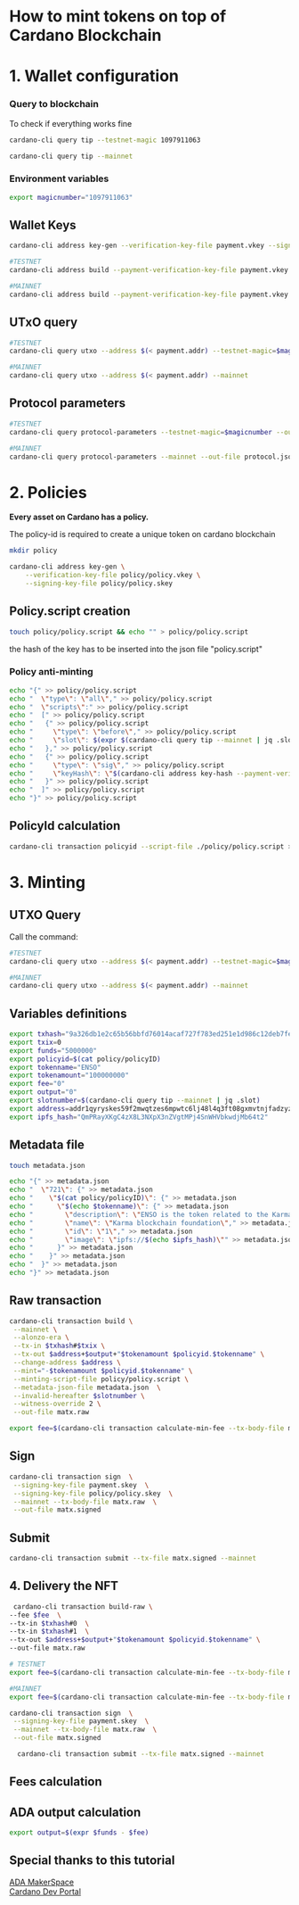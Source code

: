 # How to mint tokens on top of Cardano Blockchain

# 1. **Wallet configuration**
### Query to blockchain
To check if everything works fine

```bash
cardano-cli query tip --testnet-magic 1097911063

cardano-cli query tip --mainnet
```

### Environment variables

```bash
export magicnumber="1097911063"
```

## Wallet Keys

```bash
cardano-cli address key-gen --verification-key-file payment.vkey --signing-key-file payment.skey
```

```bash
#TESTNET
cardano-cli address build --payment-verification-key-file payment.vkey --out-file payment.addr --testnet-magic=$magicnumber

#MAINNET
cardano-cli address build --payment-verification-key-file payment.vkey --out-file payment.addr --mainnet
```

## UTxO query

```bash
#TESTNET
cardano-cli query utxo --address $(< payment.addr) --testnet-magic=$magicnumber

#MAINNET
cardano-cli query utxo --address $(< payment.addr) --mainnet
```

## Protocol parameters

```bash
#TESTNET
cardano-cli query protocol-parameters --testnet-magic=$magicnumber --out-file protocol.json

#MAINNET
cardano-cli query protocol-parameters --mainnet --out-file protocol.json
```

# 2. **Policies**

**Every asset on Cardano has a policy.**

The policy-id is required to create a unique token on cardano blockchain

```bash
mkdir policy
```

```bash
cardano-cli address key-gen \
    --verification-key-file policy/policy.vkey \
    --signing-key-file policy/policy.skey
```

## Policy.script creation

```bash
touch policy/policy.script && echo "" > policy/policy.script
```

the hash of the key has to be inserted into the json file "policy.script"

### Policy anti-minting
```bash
echo "{" >> policy/policy.script
echo "  \"type\": \"all\"," >> policy/policy.script 
echo "  \"scripts\":" >> policy/policy.script 
echo "  [" >> policy/policy.script 
echo "   {" >> policy/policy.script 
echo "     \"type\": \"before\"," >> policy/policy.script 
echo "     \"slot\": $(expr $(cardano-cli query tip --mainnet | jq .slot) + 10000)" >> policy/policy.script
echo "   }," >> policy/policy.script 
echo "   {" >> policy/policy.script
echo "     \"type\": \"sig\"," >> policy/policy.script 
echo "     \"keyHash\": \"$(cardano-cli address key-hash --payment-verification-key-file policy/policy.vkey)\"" >> policy/policy.script 
echo "   }" >> policy/policy.script
echo "  ]" >> policy/policy.script 
echo "}" >> policy/policy.script
```

## PolicyId calculation

```bash
cardano-cli transaction policyid --script-file ./policy/policy.script >> policy/policyID
```

# 3. **Minting**
## UTXO Query
Call the command: 

```bash
#TESTNET
cardano-cli query utxo --address $(< payment.addr) --testnet-magic=$magicnumber

#MAINNET
cardano-cli query utxo --address $(< payment.addr) --mainnet
```

## Variables definitions
```bash
export txhash="9a326db1e2c65b56bbfd76014acaf727f783ed251e1d986c12deb7fe4302b447"
export txix=0
export funds="5000000"
export policyid=$(cat policy/policyID)
export tokenname="ENSO"
export tokenamount="100000000"
export fee="0"
export output="0"
export slotnumber=$(cardano-cli query tip --mainnet | jq .slot)
export address=addr1qyryskes59f2mwqtzes6mpwtc6lj48l4q3ft08gxmvtnjfadzyzjrxf4d47e00rnwmjmlrkx95czvwa369spk72cvwtqp53adl
export ipfs_hash="QmPRayXKgC4zX8L3NXpX3nZVgtMPj4SnWHVbkwdjMb64t2"
```

## Metadata file
```bash
touch metadata.json
```
```bash
echo "{" >> metadata.json
echo "  \"721\": {" >> metadata.json 
echo "    \"$(cat policy/policyID)\": {" >> metadata.json 
echo "      \"$(echo $tokenname)\": {" >> metadata.json
echo "        \"description\": \"ENSO is the token related to the Karma blockchain foundation.\"," >> metadata.json
echo "        \"name\": \"Karma blockchain foundation\"," >> metadata.json
echo "        \"id\": \"1\"," >> metadata.json
echo "        \"image\": \"ipfs://$(echo $ipfs_hash)\"" >> metadata.json
echo "      }" >> metadata.json
echo "    }" >> metadata.json 
echo "  }" >> metadata.json 
echo "}" >> metadata.json
```

## Raw transaction
```bash
cardano-cli transaction build \
 --mainnet \
 --alonzo-era \
 --tx-in $txhash#$txix \
 --tx-out $address+$output+"$tokenamount $policyid.$tokenname" \
 --change-address $address \
 --mint="-$tokenamount $policyid.$tokenname" \
 --minting-script-file policy/policy.script \
 --metadata-json-file metadata.json  \
 --invalid-hereafter $slotnumber \
 --witness-override 2 \
 --out-file matx.raw

export fee=$(cardano-cli transaction calculate-min-fee --tx-body-file matx.raw --tx-in-count 1 --tx-out-count 1 --witness-count 1 --mainnet --protocol-params-file protocol.json | cut -d " " -f1)
```

## Sign
```bash
cardano-cli transaction sign  \
 --signing-key-file payment.skey  \
 --signing-key-file policy/policy.skey  \
 --mainnet --tx-body-file matx.raw  \
 --out-file matx.signed
```

## Submit

```bash
cardano-cli transaction submit --tx-file matx.signed --mainnet
```

## 4. **Delivery the NFT**

```bash
 cardano-cli transaction build-raw \
--fee $fee  \
--tx-in $txhash#0  \
--tx-in $txhash#1  \
--tx-out $address+$output+"$tokenamount $policyid.$tokenname" \
--out-file matx.raw
```
```bash
# TESTNET
export fee=$(cardano-cli transaction calculate-min-fee --tx-body-file matx.raw --tx-in-count 1 --tx-out-count 1 --witness-count 1 --testnet-magic=$magicnumber --protocol-params-file protocol.json | cut -d " " -f1)

#MAINNET
export fee=$(cardano-cli transaction calculate-min-fee --tx-body-file matx.raw --tx-in-count 1 --tx-out-count 1 --witness-count 1 --mainnet --protocol-params-file protocol.json | cut -d " " -f1)
```

```bash
cardano-cli transaction sign  \
 --signing-key-file payment.skey  \
 --mainnet --tx-body-file matx.raw  \
 --out-file matx.signed
```
```bash
  cardano-cli transaction submit --tx-file matx.signed --mainnet
```
## Fees calculation 


## ADA output calculation
```bash
export output=$(expr $funds - $fee)
```

## Special thanks to this tutorial 
[ADA MakerSpace](https://www.youtube.com/watch?v=rhAgBLJnwP0) <br>
[Cardano Dev Portal](https://developers.cardano.org/docs/native-tokens/minting-nfts/)